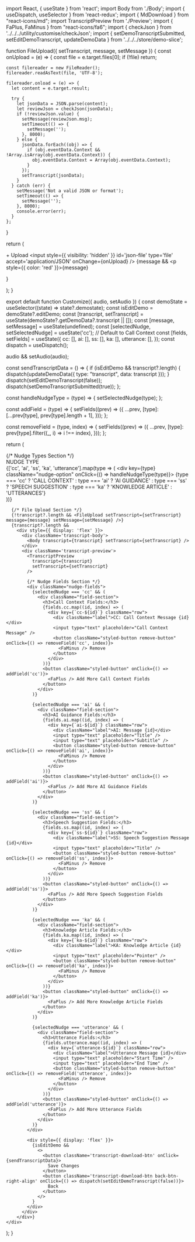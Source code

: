 import React, { useState } from 'react';
import Body from './Body';
import { useDispatch, useSelector } from 'react-redux';
import { MdDownload } from "react-icons/md";
import TranscriptPreview from './Preview';
import { FaPlus, FaMinus } from "react-icons/fa6";
import { checkJson } from '../../../utility/customise/checkJson';
import { setDemoTranscriptSubmitted, setEditDemoTranscript, updateDemoData } from '../../../store/demo-slice';

function FileUpload({ setTranscript, message, setMessage }) {
  const onUpload = (e) => {
    const file = e.target.files[0];
    if (!file) return;

    const filereader = new FileReader();
    filereader.readAsText(file, 'UTF-8');

    filereader.onload = (e) => {
      let content = e.target.result;

      try {
        let jsonData = JSON.parse(content);
        let reviewJson = checkJson(jsonData);
        if (!reviewJson.value) {
          setMessage(reviewJson.msg);
          setTimeout(() => {
            setMessage('');
          }, 8000);
        } else {
          jsonData.forEach((obj) => {
            if (obj.eventData.Context && !Array.isArray(obj.eventData.Context)) {
              obj.eventData.Context = Array(obj.eventData.Context);
            }
          });
          setTranscript(jsonData);
        }
      } catch (err) {
        setMessage('Not a valid JSON or format');
        setTimeout(() => {
          setMessage('');
        }, 8000);
        console.error(err);
      }
    };
  }

  return (
    <form className='body-container'>
      <label htmlFor='json-file' className='upload-btn tab btn-active'>+ Upload</label>
      <input style={{ visibility: 'hidden' }} id='json-file' type='file' accept='application/JSON' onChange={onUpload} />
      {message && <p style={{ color: 'red' }}>{message}</p>}
    </form>
  );
}

export default function Customize({ audio, setAudio }) {
  const demoState = useSelector((state) => state?.demostate);
  const isEditDemo = demoState?.editDemo;
  const [transcript, setTranscript] = useState(demoState?.getDemoData?.transcript || []);
  const [message, setMessage] = useState(undefined);
  const [selectedNudge, setSelectedNudge] = useState('cc'); // Default to Call Context
  const [fields, setFields] = useState({
    cc: [],
    ai: [],
    ss: [],
    ka: [],
    utterance: [],
  });
  const dispatch = useDispatch();

  audio && setAudio(audio);

  const sendTranscriptData = () => {
    if (isEditDemo && transcript?.length) {
      dispatch(updateDemoData({ type: "transcript", data: transcript }));
    }
    dispatch(setEditDemoTranscript(false));
    dispatch(setDemoTranscriptSubmitted(true));
  };

  const handleNudgeType = (type) => {
    setSelectedNudge(type);
  };

  const addField = (type) => {
    setFields((prev) => ({
      ...prev,
      [type]: [...prev[type], prev[type].length + 1],
    }));
  };

  const removeField = (type, index) => {
    setFields((prev) => ({
      ...prev,
      [type]: prev[type].filter((_, i) => i !== index),
    }));
  };

  return (
    <div className='transcript-container'>
      {/* Nudge Types Section */}
      <div className="nudge-types">
        <div className="options-types">NUDGE TYPE</div>
        <div className="nudge-options">
          {['cc', 'ai', 'ss', 'ka', 'utterance'].map(type => (
            <div key={type} className="nudge-option" onClick={() => handleNudgeType(type)}>
              <span>{type === 'cc' ? 'CALL CONTEXT' : type === 'ai' ? 'AI GUIDANCE' : type === 'ss' ? 'SPEECH SUGGESTION' : type === 'ka' ? 'KNOWLEDGE ARTICLE' : 'UTTERANCES'}</span>
            </div>
          ))}
        </div>
      </div>

      {/* File Upload Section */}
      {!transcript?.length && <FileUpload setTranscript={setTranscript} message={message} setMessage={setMessage} />}
      {transcript?.length &&
        <div style={{ display: 'flex' }}>
          <div className='transcript-body'>
            <Body transcript={transcript} setTranscript={setTranscript} />
          </div>
          <div className='transcript-preview'>
            <TranscriptPreview
              transcript={transcript}
              setTranscript={setTranscript}
            />

            {/* Nudge Fields Section */}
            <div className="nudge-fields">
              {selectedNudge === 'cc' && (
                <div className="field-section">
                  <h3>Call Context Fields:</h3>
                  {fields.cc.map((id, index) => (
                    <div key={`cc-${id}`} className="row">
                      <div className="label">CC: Call Context Message {id}</div>
                      <input type="text" placeholder="Call Context Message" />
                      <button className="styled-button remove-button" onClick={() => removeField('cc', index)}>
                        <FaMinus /> Remove
                      </button>
                    </div>
                  ))}
                  <button className="styled-button" onClick={() => addField('cc')}>
                    <FaPlus /> Add More Call Context Fields
                  </button>
                </div>
              )}

              {selectedNudge === 'ai' && (
                <div className="field-section">
                  <h3>AI Guidance Fields:</h3>
                  {fields.ai.map((id, index) => (
                    <div key={`ai-${id}`} className="row">
                      <div className="label">AI: Message {id}</div>
                      <input type="text" placeholder="Title" />
                      <input type="text" placeholder="Subtitle" />
                      <button className="styled-button remove-button" onClick={() => removeField('ai', index)}>
                        <FaMinus /> Remove
                      </button>
                    </div>
                  ))}
                  <button className="styled-button" onClick={() => addField('ai')}>
                    <FaPlus /> Add More AI Guidance Fields
                  </button>
                </div>
              )}

              {selectedNudge === 'ss' && (
                <div className="field-section">
                  <h3>Speech Suggestion Fields:</h3>
                  {fields.ss.map((id, index) => (
                    <div key={`ss-${id}`} className="row">
                      <div className="label">SS: Speech Suggestion Message {id}</div>
                      <input type="text" placeholder="Title" />
                      <button className="styled-button remove-button" onClick={() => removeField('ss', index)}>
                        <FaMinus /> Remove
                      </button>
                    </div>
                  ))}
                  <button className="styled-button" onClick={() => addField('ss')}>
                    <FaPlus /> Add More Speech Suggestion Fields
                  </button>
                </div>
              )}

              {selectedNudge === 'ka' && (
                <div className="field-section">
                  <h3>Knowledge Article Fields:</h3>
                  {fields.ka.map((id, index) => (
                    <div key={`ka-${id}`} className="row">
                      <div className="label">KA: Knowledge Article {id}</div>
                      <input type="text" placeholder="Pointer" />
                      <button className="styled-button remove-button" onClick={() => removeField('ka', index)}>
                        <FaMinus /> Remove
                      </button>
                    </div>
                  ))}
                  <button className="styled-button" onClick={() => addField('ka')}>
                    <FaPlus /> Add More Knowledge Article Fields
                  </button>
                </div>
              )}

              {selectedNudge === 'utterance' && (
                <div className="field-section">
                  <h3>Utterance Fields:</h3>
                  {fields.utterance.map((id, index) => (
                    <div key={`utterance-${id}`} className="row">
                      <div className="label">Utterance Message {id}</div>
                      <input type="text" placeholder="Start Time" />
                      <input type="text" placeholder="End Time" />
                      <button className="styled-button remove-button" onClick={() => removeField('utterance', index)}>
                        <FaMinus /> Remove
                      </button>
                    </div>
                  ))}
                  <button className="styled-button" onClick={() => addField('utterance')}>
                    <FaPlus /> Add More Utterance Fields
                  </button>
                </div>
              )}
            </div>

            <div style={{ display: 'flex' }}>
              {isEditDemo &&
                <>
                  <button className='transcript-download-btn' onClick={sendTranscriptData}>
                    Save Changes
                  </button>
                  <button className='transcript-download-btn back-btn-right-align' onClick={() => dispatch(setEditDemoTranscript(false))}>
                    Back
                  </button>
                </>
              }
            </div>
          </div>
        </div>}
    </div>
  );
}
